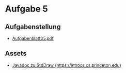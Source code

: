 # Aufgabe 5

## Aufgabenstellung

- [Aufgabenblatt05.pdf](../../docs/Aufgabenblatt05.pdf)


## Assets

- [Javadoc zu StdDraw (https://introcs.cs.princeton.edu)](https://introcs.cs.princeton.edu/java/stdlib/javadoc/StdDraw.html)
